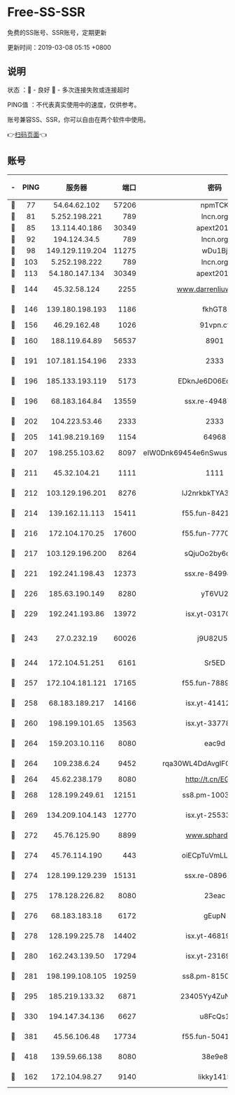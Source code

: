 # Free-SS-SSR

免费的SS账号、SSR账号，定期更新

更新时间：2019-03-08 05:15 +0800

## 说明

状态     ：🙂 - 良好 🙁 - 多次连接失败或连接超时

PING值   ：不代表真实使用中的速度，仅供参考。

账号兼容SS、SSR，你可以自由在两个软件中使用。

👉[扫码页面](https://liesauer.github.io/Free-SS-SSR/)👈

## 账号

|-|PING|服务器|端口|密码|加密方式|区域|
|:----:|:----:|:-----:|-----:|:----:|:----:|:----:|
|🙂|77|54.64.62.102|57206|npmTCK|rc4-md5|JP|
|🙂|81|5.252.198.221|789|lncn.org|rc4|JP|
|🙂|85|13.114.40.186|30349|apext2019|chacha20|JP|
|🙂|92|194.124.34.5|789|lncn.org|rc4|JP|
|🙂|98|149.129.119.204|11275|wDu1Bj|rc4-md5|HK|
|🙂|103|5.252.198.222|789|lncn.org|rc4|JP|
|🙂|113|54.180.147.134|30349|apext2019|chacha20|KR|
|🙂|144|45.32.58.124|2255|www.darrenliuwei.com|aes-256-cfb|JP|
|🙂|146|139.180.198.193|1186|fkhGT8|aes-256-cfb|JP|
|🙂|156|46.29.162.48|1026|91vpn.cf|rc4-md5|RU|
|🙂|160|188.119.64.89|56537|8901|aes-256-cfb|RU|
|🙂|191|107.181.154.196|2333|2333|aes-256-cfb|US|
|🙂|196|185.133.193.119|5173|EDknJe6D06EoWDaw|aes-256-cfb|US|
|🙂|196|68.183.164.84|13559|ssx.re-49487993|aes-256-cfb|US|
|🙂|202|104.223.53.46|2333|2333|aes-256-cfb|US|
|🙂|205|141.98.219.169|1154|64968|chacha20|US|
|🙂|207|198.255.103.62|8097|eIW0Dnk69454e6nSwuspv9DmS201tQ0D|aes-256-cfb|US|
|🙂|211|45.32.104.21|1111|1111|aes-256-cfb|SG|
|🙂|212|103.129.196.201|8276|lJ2nrkbkTYA30wv0|aes-256-cfb|US|
|🙂|214|139.162.11.113|15411|f55.fun-84218375|aes-256-cfb|SG|
|🙂|216|172.104.170.25|17600|f55.fun-77704492|aes-256-cfb|SG|
|🙂|217|103.129.196.200|8264|sQjuOo2by6oftqlp|aes-256-cfb|CN|
|🙂|221|192.241.198.43|12373|ssx.re-84994554|aes-256-cfb|US|
|🙂|226|185.63.190.149|8280|yT6VU2|aes-256-cfb|RU|
|🙂|229|192.241.193.86|13972|isx.yt-03170205|aes-256-cfb|US|
|🙂|243|27.0.232.19|60026|j9U82U53|xchacha20-ietf-poly1305|HK|
|🙂|244|172.104.51.251|6161|Sr5ED|aes-256-cfb|SG|
|🙂|257|172.104.181.121|17165|f55.fun-78892588|aes-256-cfb|SG|
|🙂|258|68.183.189.217|14166|isx.yt-41412317|aes-256-cfb|SG|
|🙂|260|198.199.101.65|13563|isx.yt-33778522|aes-256-cfb|US|
|🙂|264|159.203.10.116|8080|eac9d|aes-256-cfb|CA|
|🙂|264|109.238.6.24|9452|rqa30WL4DdAvgIFG6Fs3znzTa|aes-256-cfb|FR|
|🙂|264|45.62.238.179|8080|http://t.cn/EGJIyrl|rc4-md5|CA|
|🙂|268|128.199.249.61|12151|ss8.pm-10038971|aes-256-cfb|SG|
|🙂|269|134.209.104.143|12770|isx.yt-25533244|aes-256-cfb|SG|
|🙂|272|45.76.125.90|8899|www.sphard.com|aes-256-cfb|AU|
|🙂|274|45.76.114.190|443|oiECpTuVmLLxk4Ts|aes-256-cfb|AU|
|🙂|274|128.199.129.239|15131|ssx.re-08961164|aes-256-cfb|SG|
|🙂|275|178.128.226.82|8080|23eac|aes-256-cfb|CA|
|🙂|276|68.183.183.18|6172|gEupN|aes-256-cfb|SG|
|🙂|278|128.199.225.78|14402|isx.yt-46819903|aes-256-cfb|SG|
|🙂|280|162.243.139.50|17294|isx.yt-23169246|aes-256-cfb|US|
|🙂|281|198.199.108.105|19259|ss8.pm-81509933|aes-256-cfb|US|
|🙂|295|185.219.133.32|6871|23405Yy4ZuNu0pSi|aes-256-cfb|TR|
|🙂|330|194.147.34.136|6627|u8FcQs1|aes-256-cfb|RU|
|🙂|381|45.56.106.48|17734|f55.fun-50419069|aes-256-cfb|US|
|🙂|418|139.59.66.138|8080|38e9e8|aes-256-cfb|IN|
|🙂|162|172.104.98.27|9140|likky1415|aes-256-cfb|JP|
